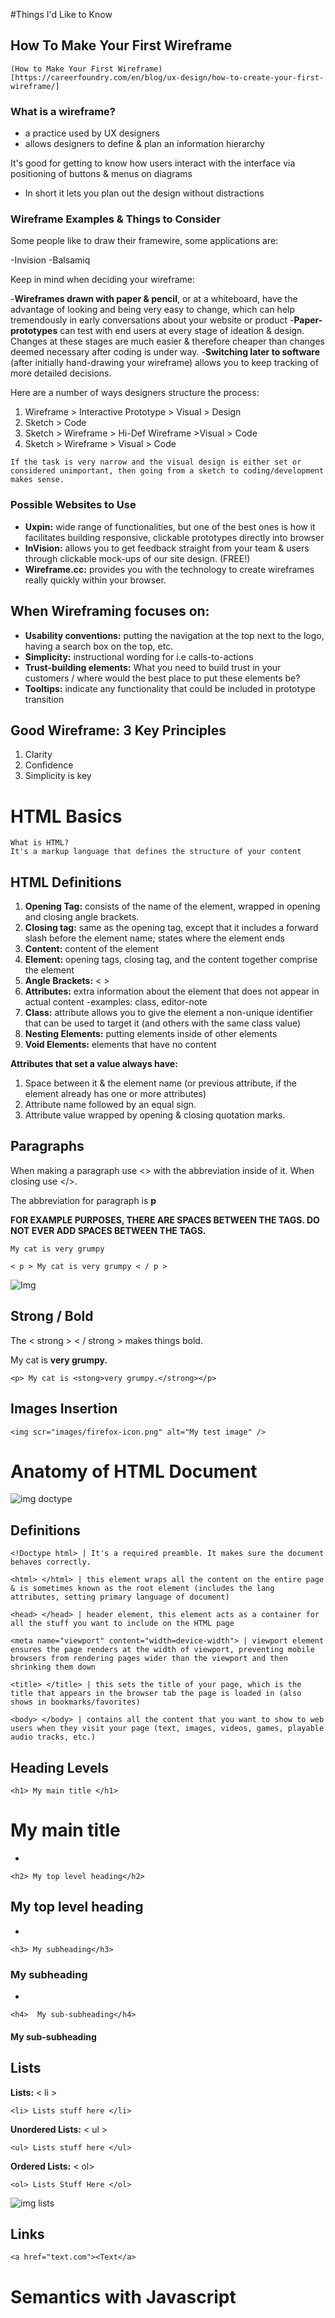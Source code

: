 #Things I'd Like to Know

##  How To Make Your First Wireframe

```
(How to Make Your First Wireframe)[https://careerfoundry.com/en/blog/ux-design/how-to-create-your-first-wireframe/]
```

### What is a wireframe?

- a practice used by UX designers
- allows designers to define & plan an information hierarchy

It's good for getting to know how users interact with the interface via positioning of buttons & menus on diagrams

- In short it lets you plan out the design without distractions

### Wireframe Examples & Things to Consider

Some people like to draw their framewire, some applications are:

-Invision
-Balsamiq

Keep in mind when deciding your wireframe:

-**Wireframes drawn with paper & pencil**, or at a whiteboard, have the advantage of looking and being very easy to change, which can help tremendously in early conversations about your website or product
-**Paper-prototypes** can test with end users at every stage of ideation & design. Changes at these stages are much easier & therefore cheaper than changes deemed necessary after coding is under way.
-**Switching later to software** (after initially hand-drawing your wireframe) allows you to keep tracking of more detailed decisions. 

Here are a number of ways designers structure the process:
1. Wireframe > Interactive Prototype > Visual > Design
2. Sketch > Code
3. Sketch > Wireframe > Hi-Def Wireframe >Visual > Code
4. Sketch > Wireframe > Visual > Code

```
If the task is very narrow and the visual design is either set or considered unimportant, then going from a sketch to coding/development makes sense.
```

### Possible Websites to Use

- **Uxpin:** wide range of functionalities, but one of the best ones is how it facilitates building responsive, clickable prototypes directly into browser
- **InVision:** allows you to get feedback straight from your team & users through clickable mock-ups of our site design. (FREE!)
- **Wireframe.cc:** provides you with the technology to create wireframes really quickly within your browser.

## When Wireframing focuses on:

- **Usability conventions:** putting the navigation at the top next to the logo, having a search box on the top, etc.
- **Simplicity:** instructional wording for i.e calls-to-actions
- **Trust-building elements:** What you need to build trust in your customers / where would the best place to put these elements be?
- **Tooltips:** indicate any functionality that could be included in prototype transition


## Good Wireframe: 3 Key Principles
1. Clarity
2. Confidence
3. Simplicity is key


# HTML Basics

```
What is HTML?
It's a markup language that defines the structure of your content
```
## HTML Definitions

1. **Opening Tag:** consists of the name of the element, wrapped in opening and closing angle brackets. 
2. **Closing tag:** same as the opening tag, except that it includes a forward slash before the element name; states where the element ends
3. **Content:** content of the element
4. **Element:** opening tags, closing tag, and the content together comprise the element
5. **Angle Brackets:** < >
6. **Attributes:** extra information about the element that does not appear in actual content
    -examples: class, editor-note
7. **Class:** attribute allows you to give the element a non-unique identifier that can be used to target it (and others with the same class value)
8. **Nesting Elements:** putting elements inside of other elements
9. **Void Elements:** elements that have no content 

**Attributes that set a value always have:**
1. Space between it & the element name (or previous attribute, if the element already has one or more attributes)
2. Attribute name followed by an equal sign. 
3. Attribute value wrapped by opening & closing quotation marks.



## Paragraphs

When making a paragraph use <> with the abbreviation inside of it. When closing use </>.

The abbreviation for paragraph is **p**

**FOR EXAMPLE PURPOSES, THERE ARE SPACES BETWEEN THE TAGS. DO NOT EVER ADD SPACES BETWEEN THE TAGS.**

```
My cat is very grumpy
```
```
< p > My cat is very grumpy < / p >
```
![Img](https://cdn.discordapp.com/attachments/442113342501552147/1072199447393620060/IMG_4083.png)

## Strong / Bold

The < strong > < / strong > makes things bold.

My cat is **very grumpy.**

```
<p> My cat is <stong>very grumpy.</strong></p>
```

## Images Insertion

```
<img scr="images/firefox-icon.png" alt="My test image" />
```

# Anatomy of HTML Document

![img doctype](https://cdn.discordapp.com/attachments/442113342501552147/1072199447162917004/IMG_4084.png)

## Definitions


```
<!Doctype html> | It's a required preamble. It makes sure the document behaves correctly.
```

```
<html> </html> | this element wraps all the content on the entire page & is sometimes known as the root element (includes the lang attributes, setting primary language of document)
```

```
<head> </head> | header element, this element acts as a container for all the stuff you want to include on the HTML page
```

```
<meta name="viewport" content="width=device-width"> | viewport element ensures the page renders at the width of viewport, preventing mobile browsers from rendering pages wider than the viewport and then shrinking them down
```

```
<title> </title> | this sets the title of your page, which is the title that appears in the browser tab the page is loaded in (also shows in bookmarks/favorites)
```

```
<body> </body> | contains all the content that you want to show to web users when they visit your page (text, images, videos, games, playable audio tracks, etc.)
```


## Heading Levels

```
<h1> My main title </h1>
```

<h1> My main title </h1>

-

```
<h2> My top level heading</h2>
```

<h2> My top level heading</h2>

-

```
<h3> My subheading</h3>
```

<h3> My subheading</h3>

-

```
<h4>  My sub-subheading</h4>
```

<h4> My sub-subheading </h4>


## Lists

**Lists:** < li >


```
<li> Lists stuff here </li>
```


**Unordered Lists:**  < ul > 


```
<ul> Lists stuff here </ul>
```

**Ordered Lists:** < ol> 


```
<ol> Lists Stuff Here </ol>
```

![img lists](https://cdn.discordapp.com/attachments/442113342501552147/1072199446949019688/IMG_4085.png)


## Links

```
<a href="text.com"><Text</a>
```

# Semantics with Javascript